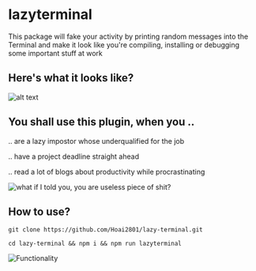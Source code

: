   
# lazyterminal

This package will fake your activity by printing random messages into the Terminal and make it look like you're compiling, installing or debugging some important stuff at work


## Here's what it looks like?

![alt text](<2024-05-01 10-34-27.gif>)

   
  

## You shall use this plugin, when you ..

.. are a lazy impostor whose underqualified for the job

.. have a project deadline straight ahead

.. read a lot of blogs about productivity while procrastinating

  

![what if I told you, you are useless piece of shit?](https://memegenerator.net/img/instances/65829788.jpg)

  
  
  

## How to use?

```
git clone https://github.com/Hoai2801/lazy-terminal.git
```

```
cd lazy-terminal && npm i && npm run lazyterminal
```

![Functionality](https://rawgit.com/ondrek/bebusy.js/master/graphs/gollum.jpg)

  
